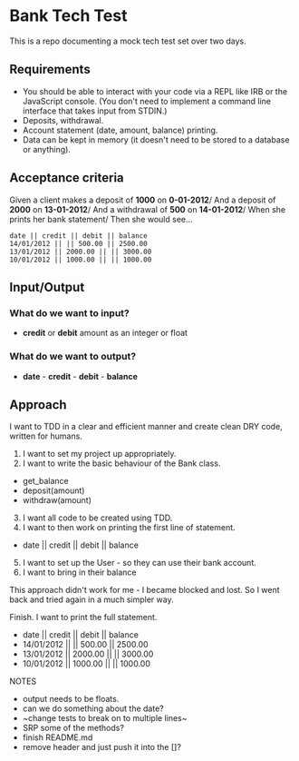 # Bank Tech Test

This is a repo documenting a mock tech test set over two days.

## Requirements

- You should be able to interact with your code via a REPL like IRB or the JavaScript console. (You don't need to implement a command line interface that takes input from STDIN.)
- Deposits, withdrawal.
- Account statement (date, amount, balance) printing.
- Data can be kept in memory (it doesn't need to be stored to a database or anything).

## Acceptance criteria

Given a client makes a deposit of **1000** on **0-01-2012**/
And a deposit of **2000** on **13-01-2012**/
And a withdrawal of **500** on **14-01-2012**/
When she prints her bank statement/
Then she would see...

```
date || credit || debit || balance
14/01/2012 || || 500.00 || 2500.00
13/01/2012 || 2000.00 || || 3000.00
10/01/2012 || 1000.00 || || 1000.00
```

## Input/Output

### What do we want to input?
  - **credit** or **debit** amount as an integer or float

### What do we want to output?
  - **date** - **credit** - **debit** - **balance**

## Approach

I want to TDD in a clear and efficient manner and create clean DRY code, written for humans.

1. I want to set my project up appropriately.
2. I want to write the basic behaviour of the Bank class.
  - get_balance
  - deposit(amount)
  - withdraw(amount)
3. I want all code to be created using TDD.
4. I want to then work on printing the first line of statement.
  - date || credit || debit || balance
5. I want to set up the User - so they can use their bank account.
6. I want to bring in their balance

This approach didn't work for me - I became blocked and lost. So I went back and tried again in a much simpler way.


Finish. I want to print the full statement.
  - date || credit || debit || balance
  - 14/01/2012 || || 500.00 || 2500.00
  - 13/01/2012 || 2000.00 || || 3000.00
  - 10/01/2012 || 1000.00 || || 1000.00



  NOTES

  - output needs to be floats.
  - can we do something about the date?
  - ~change tests to break on to multiple lines~
  - SRP some of the methods?
  - finish README.md
  - remove header and just push it into the []?
